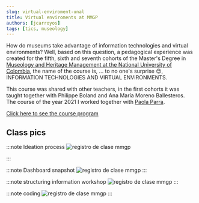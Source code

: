 ```yaml
---
slug: virtual-enviroment-unal
title: Virtual enviroments at MMGP
authors: [jcarroyos]
tags: [tics, museology]
---
```


How do museums take advantage of information technologies and virtual environments? Well, based on this question, a pedagogical experience was created for the fifth, sixth and seventh cohorts of the Master's Degree in [Museology and Heritage Management at the National University of Colombia](http://artes.bogota.unal.edu.co/programas-academicos/posgrado/maestria/museologia), the name of the course is, ... to no one's surprise 😌, INFORMATION TECHNOLOGIES AND VIRTUAL ENVIRONMENTS.

This course was shared with other teachers, in the first cohorts it was taught together with Philippe Boland and Ana María Moreno Ballesteros. The course of the year 2021 I worked together with [Paola Parra](https://www.linkedin.com/in/paoltricia).

[Click here to see the course program](https://jcarroyos-portfolio.s3.amazonaws.com/blog/program-mmgp-jcarroyos-paoltricia.pdf)

## Class pics

:::note Ideation process
![registro de clase mmgp](https://jcarroyos-portfolio.s3.amazonaws.com/blog/mmgp-1.jpg)

:::

:::note Dashboard snapshot
![registro de clase mmgp](https://jcarroyos-portfolio.s3.amazonaws.com/blog/mmgp-2.jpg)
:::

:::note structuring information workshop
![registro de clase mmgp](https://jcarroyos-portfolio.s3.amazonaws.com/blog/mmgp-3.jpg)
:::

:::note coding
![registro de clase mmgp](https://jcarroyos-portfolio.s3.amazonaws.com/blog/mmgp-4.jpg)
:::
